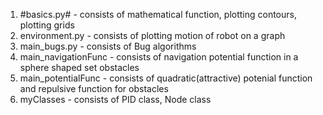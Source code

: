 1. #basics.py# - consists of mathematical function, plotting contours, plotting grids  
2. environment.py - consists of plotting motion of robot on a graph
3. main_bugs.py - consists of Bug algorithms
4. main_navigationFunc - consists of navigation potential function in a sphere shaped set obstacles
5. main_potentialFunc - consists of quadratic(attractive) potenial function and repulsive function for obstacles  
6. myClasses - consists of PID class, Node class

